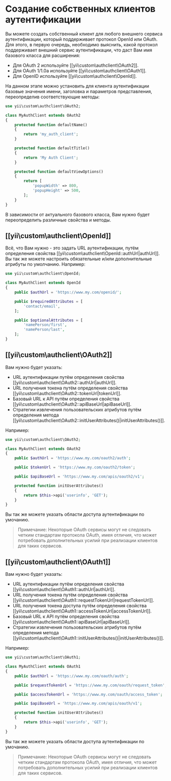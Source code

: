 Создание собственных клиентов аутентификации
==============================

Вы можете создать собственный клиент для любого внешнего сервиса аутентификации, который поддерживает протокол OpenId 
или OAuth. Для этого, в первую очередь, необходимо выяснить, какой протокол поддерживает внешний сервис аутентификации, 
что даст Вам имя базового класса для расширения:

 - Для OAuth 2 используйте [[yii\custom\authclient\OAuth2]].
 - Для OAuth 1/1.0a используйте [[yii\custom\authclient\OAuth1]].
 - Для OpenID используйте [[yii\custom\authclient\OpenId]].

На данном этапе можно установить для клиента аутентификации базовые значения имени, заголовка и параметров 
представления, переопределив соответствующие методы:

```php
use yii\custom\authclient\OAuth2;

class MyAuthClient extends OAuth2
{
    protected function defaultName()
    {
        return 'my_auth_client';
    }

    protected function defaultTitle()
    {
        return 'My Auth Client';
    }

    protected function defaultViewOptions()
    {
        return [
            'popupWidth' => 800,
            'popupHeight' => 500,
        ];
    }
}
```

В зависимости от актуального базового класса, Вам нужно будет переопределить различные свойства и методы.

## [[yii\custom\authclient\OpenId]]

Всё, что Вам нужно - это задать URL аутентификации, путём определения свойства 
[[yii\custom\authclient\OpenId::authUrl|authUrl]].
Вы так же можете настроить обязательные и/или дополнительные атрибуты по умолчанию.
Например:

```php
use yii\custom\authclient\OpenId;

class MyAuthClient extends OpenId
{
    public $authUrl = 'https://www.my.com/openid/';

    public $requiredAttributes = [
        'contact/email',
    ];

    public $optionalAttributes = [
        'namePerson/first',
        'namePerson/last',
    ];
}
```

## [[yii\custom\authclient\OAuth2]]

Вам нужно будет указать:

- URL аутентификации путём определения свойства [[yii\custom\authclient\OAuth2::authUrl|authUrl]].
- URL получения токена путём определения свойства [[yii\custom\authclient\OAuth2::tokenUrl|tokenUrl]].
- Базовый URL к API путём определения свойства [[yii\custom\authclient\OAuth2::apiBaseUrl|apiBaseUrl]].
- Стратегии извлечения пользовательских атрибутов путём определения метода 
[[yii\custom\authclient\OAuth2::initUserAttributes()|initUserAttributes()]].

Например:

```php
use yii\custom\authclient\OAuth2;

class MyAuthClient extends OAuth2
{
    public $authUrl = 'https://www.my.com/oauth2/auth';

    public $tokenUrl = 'https://www.my.com/oauth2/token';

    public $apiBaseUrl = 'https://www.my.com/apis/oauth2/v1';

    protected function initUserAttributes()
    {
        return $this->api('userinfo', 'GET');
    }
}
```

Вы так же можете указать области доступа аутентификации по умочанию.

> Примечание: Некоторые  OAuth сервисы могут не следовать четким стандартам протокола OAuth, имея отличия, что может 
потребовать дополнительных усилий при реализации клиентов для таких сервисов.

## [[yii\custom\authclient\OAuth1]]

Вам нужно будет указать:

- URL аутентификации путём определения свойства [[yii\custom\authclient\OAuth1::authUrl|authUrl]].
- URL получения токена путём определения свойства [[yii\custom\authclient\OAuth1::requestTokenUrl|requestTokenUrl]].
- URL получения токена доступа путём определения свойства [[yii\custom\authclient\OAuth1::accessTokenUrl|accessTokenUrl]].
- Базовый URL к API путём определения свойства [[yii\custom\authclient\OAuth1::apiBaseUrl|apiBaseUrl]].
- Стратегии извлечения пользовательских атрибутов путём определения метода 
[[yii\custom\authclient\OAuth1::initUserAttributes()|initUserAttributes()]].

Например:

```php
use yii\custom\authclient\OAuth1;

class MyAuthClient extends OAuth1
{
    public $authUrl = 'https://www.my.com/oauth/auth';

    public $requestTokenUrl = 'https://www.my.com/oauth/request_token';

    public $accessTokenUrl = 'https://www.my.com/oauth/access_token';

    public $apiBaseUrl = 'https://www.my.com/apis/oauth/v1';

    protected function initUserAttributes()
    {
        return $this->api('userinfo', 'GET');
    }
}
```

Вы так же можете указать области доступа аутентификации по умочанию.

> Примечание: Некоторые  OAuth сервисы могут не следовать четким стандартам протокола OAuth, имея отличия, что может 
потребовать дополнительных усилий при реализации клиентов для таких сервисов.

